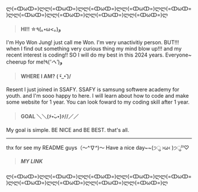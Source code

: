 ლ(=ↀωↀ=)ლლ(=ↀωↀ=)ლლ(=ↀωↀ=)ლლ(=ↀωↀ=)ლლ(=ↀωↀ=)ლლ(=ↀωↀ=)ლლ(=ↀωↀ=)ლლ(=ↀωↀ=)ლლ(=ↀωↀ=)ლ

>#### HI!! ☆٩(｡•ω<｡)و

I'm Hyo Won Jung! just call me Won.
I'm very unactivitiy person. BUT!!! when I find out something very curious thing my mind blow up!!! and my recent interest is coding!!
SO I will do my best in this 2024 years. Everyone~ cheerup for me!٩(*'へ'*)و


>#### WHERE I AM? \( •︠_•︡ )/

Resent I just joined in SSAFY. SSAFY is samsung softwere academy for youth.
and I'm sooo happy to here. I will learn about how to code and make some website for 1 year.
You can look foward to my coding skill after 1 year.


>#### GOAL ＼＼\(۶•̀ᴗ•́)۶//／／

My goal is simple.
BE NICE and BE BEST. that's all. 


---


thx for see my README guys（〜^∇^)〜
Have a nice day~~(੭ु ›ω‹ )੭ु⁾⁾♡


>##### MY LINK
>


ლ(=ↀωↀ=)ლლ(=ↀωↀ=)ლლ(=ↀωↀ=)ლლ(=ↀωↀ=)ლლ(=ↀωↀ=)ლლ(=ↀωↀ=)ლლ(=ↀωↀ=)ლლ(=ↀωↀ=)ლლ(=ↀωↀ=)ლ
